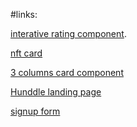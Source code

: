 
#links:



<a href="https://nyaou.github.io/frontend-mentor/interactive-rating-component-main/index.html">interative rating component</a>.

<a href="https://nyaou.github.io/frontend-mentor/nft-preview-card-component-main/nft-preview-card-component-main">nft card</a>

<a href="https://nyaou.github.io/frontend-mentor/3-column-preview-card-component-main">3 columns card component</a>

<a href="https://nyaou.github.io/frontend-mentor/huddle-landing-page-with-single-introductory-section-master">Hunddle landing page </a>

<a href="https://nyaou.github.io/frontend-mentor/intro-component-with-signup-form-master">signup form</a>


